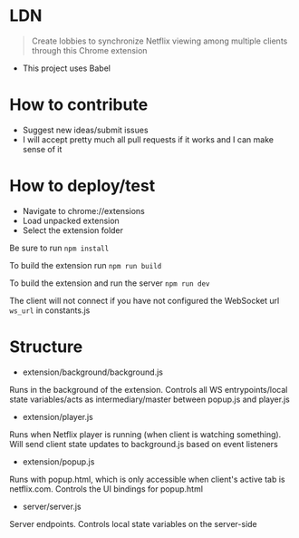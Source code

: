 # LDN
> Create lobbies to synchronize Netflix viewing among multiple clients through this Chrome extension
* This project uses Babel

# How to contribute
* Suggest new ideas/submit issues
* I will accept pretty much all pull requests if it works and I can make sense of it

# How to deploy/test
* Navigate to chrome://extensions
* Load unpacked extension
* Select the extension folder

Be sure to run `npm install`

To build the extension run `npm run build`

To build the extension and run the server `npm run dev`

The client will not connect if you have not configured the WebSocket url `ws_url` in constants.js

# Structure
* extension/background/background.js

Runs in the background of the extension. Controls all WS entrypoints/local state variables/acts as intermediary/master between popup.js and player.js

* extension/player.js

Runs when Netflix player is running (when client is watching something). Will send client state updates to background.js based on event listeners

* extension/popup.js

Runs with popup.html, which is only accessible when client's active tab is netflix.com. Controls the UI bindings for popup.html

* server/server.js

Server endpoints. Controls local state variables on the server-side
